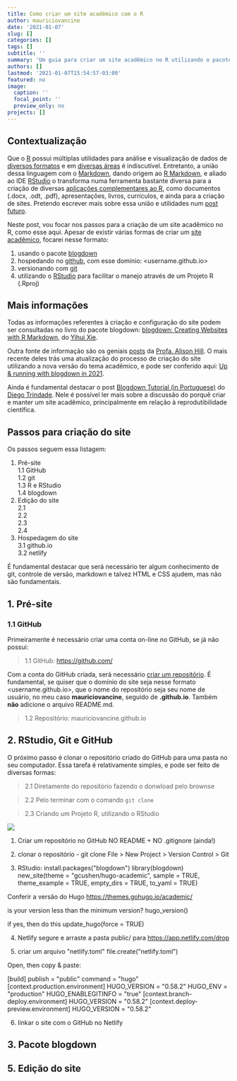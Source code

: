 ```yaml
---
title: Como criar um site acadêmico com o R
author: mauriciovancine
date: '2021-01-07'
slug: []
categories: []
tags: []
subtitle: ''
summary: 'Um guia para criar um site acadêmico no R utilizando o pacote blogdown, GitHub e Hugo'
authors: []
lastmod: '2021-01-07T15:54:57-03:00'
featured: no
image:
  caption: ''
  focal_point: ''
  preview_only: no
projects: []
---
```


## Contextualização
Que o [R](https://www.r-project.org/) possui múltiplas utilidades para análise e visualização de dados de [diversos formatos](https://cran.r-project.org/web/views/) e em [diversas áreas](https://data-flair.training/blogs/r-applications/) é indiscutível. Entretanto, a união dessa linguagem com o [Markdown](https://pt.wikipedia.org/wiki/Markdown), dando origem ao [R Markdown](https://rmarkdown.rstudio.com/index.html), e aliado ao IDE [RStudio](https://rstudio.com/products/rstudio/) o transforma numa ferramenta bastante diversa para a criação de diversas [aplicações complementares ao R](https://bookdown.org/yihui/rmarkdown/), como documentos (.docx, .odt, .pdf), apresentações, livros, currículos, e ainda para a criação de sites. Pretendo escrever mais sobre essa união e utilidades num [post futuro](https://mauriciovancine.github.io/pt/post/2020-07-30-rmarkdown/).

Neste post, vou focar nos passos para a criação de um site acadêmico no R, como esse aqui. Apesar de existir várias formas de criar um [site acadêmico](https://wowchemy.com/templates/), focarei nesse formato: 

1. usando o pacote [blogdown](https://cran.r-project.org/web/packages/blogdown/index.html)
1. hospedando no [github](https://github.com/), com esse domínio: <username.github.io> 
1. versionando com [git](https://git-scm.com/)
1. utilizando o [RStudio](https://rstudio.com/products/rstudio/) para facilitar o manejo através de um Projeto R (.Rproj) 

## Mais informações
Todas as informações referentes à criação e configuração do site podem ser consultadas no livro do pacote blogdown: [blogdown: Creating Websites with R Markdown](https://bookdown.org/yihui/blogdown/), do [Yihui Xie](https://yihui.org/). 

Outra fonte de informação são os geniais [posts](https://alison.rbind.io/post/) da [Profa. Alison Hill](https://alison.rbind.io/). O mais recente deles trás uma atualização do processo de criação do site utilizando a nova versão do tema acadêmico, e pode ser conferido aqui: [Up & running with blogdown in 2021](https://alison.rbind.io/post/new-year-new-blogdown/).

Ainda é fundamental destacar o post [Blogdown Tutorial (in Portuguese)](https://diegopftrindade.netlify.app/post/blogdown-tutorial-in-portuguese/) do [Diego Trindade](https://diegopftrindade.netlify.app/). Nele é possível ler mais sobre a discussão do porquê criar e manter um site acadêmico, principalmente em relação à reprodutibilidade científica.

## Passos para criação do site

Os passos seguem essa listagem:

1. Pré-site  
1.1 GitHub  
1.2 git  
1.3 R e RStudio  
1.4 blogdown  
2. Edição do site  
2.1  
2.2  
2.3  
2.4  
3. Hospedagem do site  
3.1 github.io  
3.2 netlify


É fundamental destacar que será necessário ter algum conhecimento de git, controle de versão, markdown e talvez HTML e CSS ajudem, mas não são fundamentais.

## 1. Pré-site

### 1.1 GitHub

Primeiramente é necessário criar uma conta on-line no GitHub, se já não possui:

> 1.1 GitHub: <https://github.com/>

Com a conta do GitHub criada, será necessário [criar um
repositório](https://help.github.com/pt/github/getting-started-with-github/create-a-repo). É fundamental, se quiser que o domínio do site seja nesse formato <username.github.io>, que o nome do repositório seja seu nome de usuário, no meu caso **mauriciovancine**, seguido de **.github.io**. Também **não** adicione o arquivo README.md.

> 1.2 Repositório: mauriciovancine.github.io

## 2. RStudio, Git e GitHub

O próximo passo é clonar o repositório criado do GitHub para uma pasta no seu computador. Essa tarefa é relativamente simples, e pode ser feito de diversas formas:

> 2.1 Diretamente do repositório fazendo o donwload pelo brownse

> 2.2 Pelo terminar com o comando `git clone`

> 2.3 Criando um Projeto R, utilizando o RStudio


![](criar_repositorio.png)

1.  Criar um repositório no GitHub NO README + NO .gitignore (ainda!)

2.  clonar o repositório - git clone File \> New Project \> Version
    Control \> Git

3.  RStudio: install.packages("blogdown") library(blogdown)
    new_site(theme = "gcushen/hugo-academic", sample = TRUE,
    theme_example = TRUE, empty_dirs = TRUE, to_yaml = TRUE)

Conferir a versão do Hugo <https://themes.gohugo.io/academic/>

is your version less than the minimum version? hugo_version()

if yes, then do this update_hugo(force = TRUE)

4.  Netlify segure e arraste a pasta public/ para
    <https://app.netlify.com/drop>

5.  criar um arquivo "netlify.toml" file.create("netlify.toml")

Open, then copy & paste:

[build] publish = "public" command = "hugo"
[context.production.environment] HUGO_VERSION = "0.58.2" HUGO_ENV =
"production" HUGO_ENABLEGITINFO = "true"
[context.branch-deploy.environment] HUGO_VERSION = "0.58.2"
[context.deploy-preview.environment] HUGO_VERSION = "0.58.2"

6.  linkar o site com o GitHub no Netlify

## 3. Pacote blogdown


## 5. Edição do site
